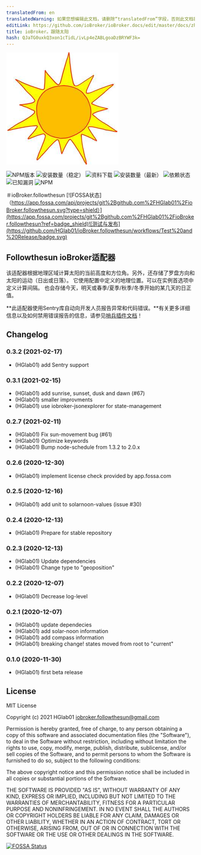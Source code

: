 ```yaml
---
translatedFrom: en
translatedWarning: 如果您想编辑此文档，请删除“translatedFrom”字段，否则此文档将再次自动翻译
editLink: https://github.com/ioBroker/ioBroker.docs/edit/master/docs/zh-cn/adapterref/iobroker.followthesun/README.md
title: ioBroker。跟随太阳
hash: QJaTG0uxkQ3xon1cTidL/ivLp4eZABLgoaDzBRYWF3k=
---
```

![标识](../../../en/adapterref/iobroker.followthesun/admin/followthesun.png)

![NPM版本](http://img.shields.io/npm/v/iobroker.followthesun.svg)
![安装数量（稳定）](http://iobroker.live/badges/followthesun-stable.svg)
![资料下载](https://img.shields.io/npm/dm/iobroker.followthesun.svg)
![安装数量（最新）](http://iobroker.live/badges/followthesun-installed.svg)
![依赖状态](https://img.shields.io/david/HGlab01/iobroker.followthesun.svg)
![已知漏洞](https://snyk.io/test/github/HGlab01/ioBroker.followthesun/badge.svg)
![NPM](https://nodei.co/npm/iobroker.followthesun.png?downloads=true)

＃ioBroker.followthesun
[![FOSSA状态]（https://app.fossa.com/api/projects/git%2Bgithub.com%2FHGlab01%2FioBroker.followthesun.svg?type=shield）](https://app.fossa.com/projects/git%2Bgithub.com%2FHGlab01%2FioBroker.followthesun?ref=badge_shield)![测试与发布](https://github.com/HGlab01/ioBroker.followthesun/workflows/Test%20and%20Release/badge.svg)

## Followthesun ioBroker适配器
该适配器根据地理区域计算太阳的当前高度和方位角。另外，还存储了罗盘方向和太阳的运动（日出或日落）。
它使用配置中定义的地理位置。可以在实例首选项中定义计算间隔。
也会存储今天，明天或春季/夏季/秋季/冬季开始的某几天的日正值。

**此适配器使用Sentry库自动向开发人员报告异常和代码错误。**有关更多详细信息以及如何禁用错误报告的信息，请参见[哨兵插件文档](https://github.com/ioBroker/plugin-sentry#plugin-sentry)！

## Changelog
<!--
    Placeholder for the next version (at the beginning of the line):
    ### __WORK IN PROGRESS__
-->
### 0.3.2 (2021-02-17)
* (HGlab01) add Sentry support

### 0.3.1 (2021-02-15)
* (HGlab01) add sunrise, sunset, dusk and dawn (#67)
* (HGlab01) smaller improvments
* (HGlab01) use iobroker-jsonexplorer for state-management

### 0.2.7 (2021-02-11)
* (HGlab01) Fix sun-movement bug (#61)
* (HGlab01) Optimize keywords
* (HGlab01) Bump node-schedule from 1.3.2 to 2.0.x

### 0.2.6 (2020-12-30)
* (HGlab01) implement license check provided by app.fossa.com

### 0.2.5 (2020-12-16)
* (HGlab01) add unit to solarnoon-values (issue #30)

### 0.2.4 (2020-12-13)
* (HGlab01) Prepare for stable repository

### 0.2.3 (2020-12-13)
* (HGlab01) Update dependencies
* (HGlab01) Change type to "geoposition" 

### 0.2.2 (2020-12-07)
* (HGlab01) Decrease log-level

### 0.2.1 (2020-12-07)
* (HGlab01) update dependecies
* (HGlab01) add solar-noon information
* (HGlab01) add compass information
* (HGlab01) breaking change! states moved from root to "current"

### 0.1.0 (2020-11-30)
* (HGlab01) first beta release

## License
MIT License

Copyright (c) 2021 HGlab01 <iobroker.followthesun@gmail.com>

Permission is hereby granted, free of charge, to any person obtaining a copy
of this software and associated documentation files (the "Software"), to deal
in the Software without restriction, including without limitation the rights
to use, copy, modify, merge, publish, distribute, sublicense, and/or sell
copies of the Software, and to permit persons to whom the Software is
furnished to do so, subject to the following conditions:

The above copyright notice and this permission notice shall be included in all
copies or substantial portions of the Software.

THE SOFTWARE IS PROVIDED "AS IS", WITHOUT WARRANTY OF ANY KIND, EXPRESS OR
IMPLIED, INCLUDING BUT NOT LIMITED TO THE WARRANTIES OF MERCHANTABILITY,
FITNESS FOR A PARTICULAR PURPOSE AND NONINFRINGEMENT. IN NO EVENT SHALL THE
AUTHORS OR COPYRIGHT HOLDERS BE LIABLE FOR ANY CLAIM, DAMAGES OR OTHER
LIABILITY, WHETHER IN AN ACTION OF CONTRACT, TORT OR OTHERWISE, ARISING FROM,
OUT OF OR IN CONNECTION WITH THE SOFTWARE OR THE USE OR OTHER DEALINGS IN THE
SOFTWARE.


[![FOSSA Status](https://app.fossa.com/api/projects/git%2Bgithub.com%2FHGlab01%2FioBroker.followthesun.svg?type=large)](https://app.fossa.com/projects/git%2Bgithub.com%2FHGlab01%2FioBroker.followthesun?ref=badge_large)